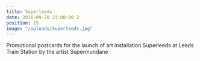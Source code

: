 ```yaml
---
title: Superleeds
date: 2016-09-28 23:08:00 Z
position: 15
image: "/uploads/Superleeds.jpg"
---
```


Promotional postcards for the launch of art installation Superleeds at Leeds Train Station by the artist Supermundane